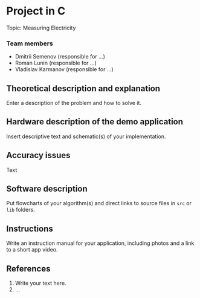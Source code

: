 # Project in C

Topic: Measuring Electricity

### Team members

* Dmitrii Semenov (responsible for ...)
* Roman Lunin (responsible for ...)
* Vladislav Karmanov (responsible for ...)

## Theoretical description and explanation

Enter a description of the problem and how to solve it.

## Hardware description of the demo application

Insert descriptive text and schematic(s) of your implementation.

## Accuracy issues

Text

## Software description

Put flowcharts of your algorithm(s) and direct links to source files in `src` or `lib` folders.

## Instructions

Write an instruction manual for your application, including photos and a link to a short app video.

## References

1. Write your text here.
2. ...